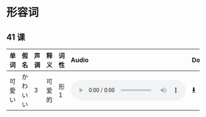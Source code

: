 # 形容词

## 41 课

| 单词   | 假名     | 声调 | 释义   | 词性 | Audio                                                                                      | Download                                                          |
| :----- | :------- | :--- | :----- | :--- | :----------------------------------------------------------------------------------------- | :---------------------------------------------------------------- |
| 可愛い | かわいい | 3    | 可爱的 | 形 1 | <audio src="http://dict.youdao.com/dictvoice?le=jap&audio=可愛い&type=3" controls></audio> | [⬇️](http://dict.youdao.com/dictvoice?le=jap&audio=可愛い&type=3) |
